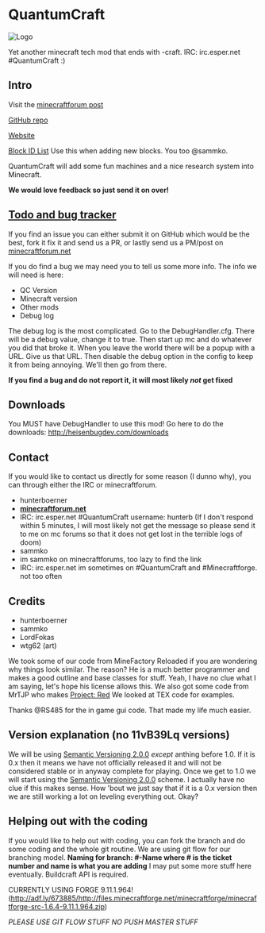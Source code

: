 # QuantumCraft

![Logo](http://i.imgur.com/h6cUsrb.png)

Yet another minecraft tech mod that ends with -craft.
IRC: irc.esper.net #QuantumCraft :)

## Intro
Visit the [minecraftforum post](http://www.minecraftforum.net/topic/1891103-162-quantumcraft-wip/)

[GitHub repo](https://github.com/heisenbugdev/quantumcraft)

[Website](http://heisenbugdev.com)

[Block ID List](https://docs.google.com/spreadsheet/ccc?key=0AieTtHwOv7hFdGt5LTh5S2FmNkZUM3VEdWt6dXVQTFE&usp=sharing) Use this when adding new blocks. You too @sammko.

QuantumCraft will add some fun machines and a nice research system into Minecraft.

**We would love feedback so just send it on over!**

## **[Todo and bug tracker](https://github.com/QuantumCraft/QuantumCraft/issues?state=open)**

If you find an issue you can either submit it on GitHub which would be the best, fork it fix it and send us a PR, or lastly send us a PM/post on [minecraftforum.net](http://www.minecraftforum.net/user/1122448-hunterboerner/)

If you do find a bug we may need you to tell us some more info. The info we will need is here:

 - QC Version
 - Minecraft version
 - Other mods
 - Debug log

The debug log is the most complicated. Go to the DebugHandler.cfg. There will be a debug value, change it to true. Then start up mc and do whatever you did that broke it. When you leave the world there will be a popup with a URL. Give us that URL. Then disable the debug option in the config to keep it from being annoying. We'll then go from there.

**If you find a bug and do not report it, it will most likely _not_ get fixed**

## Downloads

You MUST have DebugHandler to use this mod!
Go here to do the downloads: http://heisenbugdev.com/downloads

## Contact

If you would like to contact us directly for some reason (I dunno why), you can through either the IRC or minecraftforum.

 - hunterboerner
  - **[minecraftforum.net](http://www.minecraftforum.net/user/1122448-hunterboerner/)**
  - IRC: irc.esper.net #QuantumCraft username: hunterb (If I don't respond within 5 minutes, I will most likely not get the message so please send it to me on mc forums so that it does not get lost in the terrible logs of doom)
 - sammko
  - im sammko on minecraftforums, too lazy to find the link
  - IRC: irc.esper.net im sometimes on #QuantumCraft and #Minecraftforge. not too often

## Credits

- hunterboerner
- sammko
- LordFokas
- wtg62 (art)

We took some of our code from MineFactory Reloaded if you are wondering why things look similar. The reason? He is a much better programmer and makes a good outline and base classes for stuff. Yeah, I have no clue what I am saying, let's hope his license allows this.
We also got some code from MrTJP who makes [Project: Red](https://github.com/MrTJP/ProjectRed)
We looked at TEX code for examples.

Thanks @RS485 for the in game gui code. That made my life much easier.


## Version explanation (no 11vB39Lq versions)

We will be using [Semantic Versioning 2.0.0](http://semver.org/) _except_ anthing before 1.0. If it is 0.x then it means we have not officially released it and will not be considered stable or in anyway complete for playing. Once we get to 1.0 we will start using the [Semantic Versioning 2.0.0](http://semver.org/) scheme. I actually have no clue if this makes sense. How 'bout we just say that if it is a 0.x version then we are still working a lot on leveling everything out. Okay?

## Helping out with the coding

If you would like to help out with coding, you can fork the branch and do some coding and the whole git routine. We are using git flow for our branching model. **Naming for branch: #-Name where # is the ticket number and name is what you are adding** I may put some more stuff here eventually.
Buildcraft API is required.

CURRENTLY USING FORGE 9.11.1.964! (http://adf.ly/673885/http://files.minecraftforge.net/minecraftforge/minecraftforge-src-1.6.4-9.11.1.964.zip)

_PLEASE USE GIT FLOW STUFF NO PUSH MASTER STUFF_
